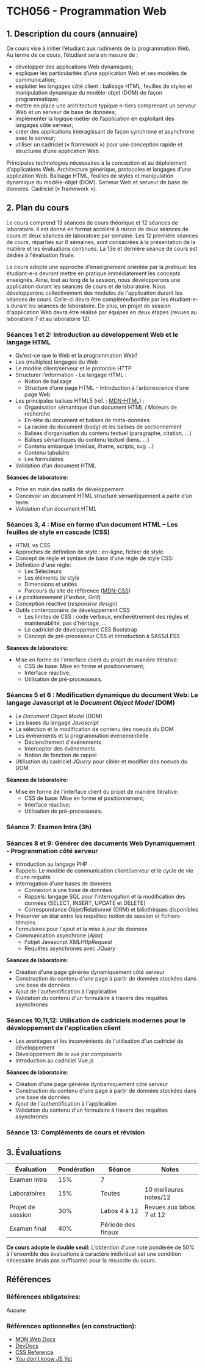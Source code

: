 # TCH056 - Programmation Web

## 1. Description du cours (annuaire)

Ce cours vise à initier l’étudiant aux rudiments de la programmation Web. Au terme de ce cours, l’étudiant sera en mesure de :

* développer des applications Web dynamiques;
* expliquer les particularités d’une application Web et ses modèles de communication;
* exploiter les langages côté client : balisage HTML, feuilles de styles et manipulation
dynamique du modèle-objet (DOM) de façon programmatique;
* mettre en place une architecture typique n-tiers comprenant un serveur Web et un
serveur de base de données;
* implémenter la logique métier de l’application en exploitant des langages côté serveur;
* créer des applications interagissant de façon synchrone et asynchrone avec le serveur;
* utiliser un cadriciel (« framework ») pour une conception rapide et structurée d’une
application Web.

Principales technologies nécessaires à la conception et au déploiement d’applications Web. Architecture générique, protocoles et langages d’une application Web. Balisage HTML, feuilles de styles et manipulation dynamique du modèle-objet (DOM). Serveur Web et serveur de base de données. Cadriciel (« framework »).

## 2. Plan du cours

Le cours comprend 13 séances de cours théorique et 12 séances de laboratoire. Il est donné en format accéléré à raison de deux séances de cours et deux séances de laboratoire par semaine. Les 12 première séances de cours, réparties sur 6 sémaines, sont consacrées à la présentation de la matière et les évaluations continues. La 13e et dernière séance de cours est dédiée à l'évaluation finale.  

Le cours adopte une approche d'enseignement orientée par la pratique: les étudiant-e-s devront mettre en pratique immédiatement les concepts enseignés. Ainsi, tout au long de la session, nous développerons une application durant les séances de cours et de laboratoire. Nous développerons collectivement des modules de l'application durant les séances de cours. Celle-ci devra être complétée/bonifée par les étudiant-e-s durant les séances de laboratoire. De plus, un projet de session d'application Web devra être réalisé par équipes en deux étapes (revues au laboratoire 7 et au laboratoire 12).  

### Séances 1 et 2: Introduction au développement Web et le langage HTML

* Qu’est-ce que le Web et la programmation Web? 
* Les (multiples) langages du Web
* Le modèle client/serveur et le protocole HTTP
* Structurer l’information - Le langage HTML : 
  * Notion de balisage 
  * Structure d’une page HTML – Introduction à l’arborescence d’une page Web
* Les principales balises HTML5 (réf. : [MDN-HTML](https://developer.mozilla.org/fr/docs/Web/HTML)) : 
  * Organisation sémantique d’un document HTML / Moteurs de recherche
  * En-tête du document et balises de méta-données
  * La racine du document (body) et les balises de sectionnement
  * Balises d’organisation du contenu textuel (paragraphe, citation, …)
  * Balises sémantiques du contenu textuel (liens, …)
  * Contenu embarqué (médias, iframe, scripts, svg …)
  * Contenu tabulaire
  * Les formulaires
* Validation d’un document HTML

**Séances de laboratoire:** 

* Prise en main des outils de développement
* Concevoir un document HTML structuré sémantiquement à partir d’un texte.
* Validation d'un document HTML
  

### Séances 3, 4 : Mise en forme d’un document HTML – Les feuilles de style en cascade (CSS)

* HTML vs CSS
* Approches de définition de style : en-ligne, fichier de style. 
* Concept de règle et syntaxe de base d'une règle de style CSS:  
* Définition d'une règle: 
	* Les Sélecteurs
	* Les éléments de style
	* Dimensions et unités
	* Parcours du site de référence ([MDN-CSS](https://developer.mozilla.org/fr/docs/Web/CSS/Reference#concepts))
* Le positionnement (*Flexbox*, *Grid*)
* Conception réactive (*responsive design*)
* Outils contemporains de développement CSS
	* Les limites de CSS : code verbeux, enchevêtrement des règles et maintenabilité, pas d’héritage, ... 
	* Le cadriciel de développment CSS Bootstrap
	* Concept de pré-processeur CSS et introduction à SASS/LESS
	
**Séances de laboratoire:** 
* Mise en forme de l'interface client du projet de manière itérative: 
	* CSS de base: Mise en forme et positionnement;
	* Interface réactive;
	* Utilisation de pré-processeurs.

### Séances 5 et 6 : Modification dynamique du document Web: Le langage Javascript et le *Document Object Model* (DOM)

* Le _Document Object Model_  (DOM)
* Les bases du langage _Javascript_
* La sélection et la modification de contenu des noeuds du DOM
* Les événements et la programmation événementielle
  * Déclenchement d'événements
  * Intercepter des événements 
  * Notion de fonction de rappel
* Utilisation du cadriciel _JQuery_ pour cibler et modifier des noeuds du DOM

	
**Séances de laboratoire:** 
* Mise en forme de l'interface client du projet de manière itérative: 
	* CSS de base: Mise en forme et positionnement;
	* Interface réactive;
	* Utilisation de pré-processeurs.

### Séance 7: Examen Intra (3h)



### Séances 8 et 9: Générer des documents Web Dynamiquement - Programmation côté serveur

* Introduction au langage PHP
* Rappels: Le modèle de communication client/serveur et le cycle de vie d'une requête
* Interrogation d'une bases de données
	* Connexion à une base de données 
	* Rappels: langage SQL pour l'interrogation et la modification des données (SELECT, INSERT, UPDATE et DELETE)
	* Correspondance Objet/Relationnel (ORM) et biliothèques disponibles
* Préserver un état entre les requêtes: notion de session et fichiers témoins
* Formulaires pour l'ajout et la mise à jour de données
* Communication asynchrone (*Ajax*)
  * l'objet Javascript *XMLHttpRequest* 
  * Requêtes asynchrones avec *JQuery*

**Séances de laboratoire:** 
* Création d'une page générée dynamiquement côté serveur
* Construction du contenu d'une page à partir de données stockées dans une base de données
* Ajout de l'authentification à l'application
* Validation du contenu d'un formulaire à travers des requêtes asynchrones

### Séances 10,11,12: Utilisation de cadriciels modernes pour le développement de l'application client

* Les avantages et les inconvénients de l'utilisation d'un cadriciel de développement
* Développement de la vue par composants
* Introduction au cadriciel Vue.js

**Séances de laboratoire:** 
* Création d'une page générée dynbamiquement côté serveur
* Construction du contenu d'une page à partir de données stockées dans une base de données
* Ajout de l'authentification à l'application
* Validation du contenu d'un formulaire à travers des requêtes asynchrones

### Séance 13: Compléments de cours et révision

## 3. Évaluations


| Évaluation        | Pondération | Séance             | Notes                        |
|-------------------|-------------|--------------------|------------------------------|
| Examen Intra      | 15%         | 7                  |                              |
| Laboratoires      | 15%         | Toutes             | 10 meilleures notes/12       |
| Projet de session | 30%         | Labos 4 à 12       | Revues aux labos 7 et 12     |
| Examen final      | 40%         | Période des finaux |                              |

**Ce cours adopte le double seuil:** L'obtention d'une note pondérée de 50% à l'ensemble des évaluations à caractère inidividuel est une condition nécessaire (mais pas suffisante) pour la résussite du cours.


## Références

### Références obligatoires: 
Aucune

### Références optionnelles (en construction):
* [MDN Web Docs](https://developer.mozilla.org/fr/docs/Web)
* [DevDocs](https://devdocs.io)
* [CSS Reference](https://cssreference.io)
* [You don't know JS Yet](https://github.com/getify/You-Dont-Know-JS)